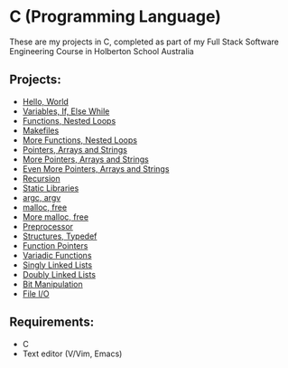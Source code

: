 # C (Programming Language)
These are my projects in C, completed as part of my Full Stack Software Engineering Course in Holberton School Australia

## Projects:
* [Hello, World](hello_world/)
* [Variables, If, Else While](variables_if_else_while/)
* [Functions, Nested Loops](functions_nexted_loops/)
* [Makefiles](makefiles/)
* [More Functions, Nested Loops](more_functions_nested_loops/)
* [Pointers, Arrays and Strings](pointers_arrays_strings/)
* [More Pointers, Arrays and Strings](pointers_arrays_strings/)
* [Even More Pointers, Arrays and Strings](pointers_arrays_strings/)
* [Recursion](recursion/)
* [Static Libraries](static_libraries/)
* [argc, argv](argc_argv/)
* [malloc, free](malloc_free/)
* [More malloc, free](more_malloc_free/)
* [Preprocessor](preprocessor/)
* [Structures, Typedef](structures_typedef/)
* [Function Pointers](function_pointers/)
* [Variadic Functions](variadic_functions/)
* [Singly Linked Lists](singly_linked_lists/)
* [Doubly Linked Lists](doubly_linked_lists/)
* [Bit Manipulation](bit_manipulation/)
* [File I/O](file_io/)

## Requirements:
* C
* Text editor (V/Vim, Emacs)
